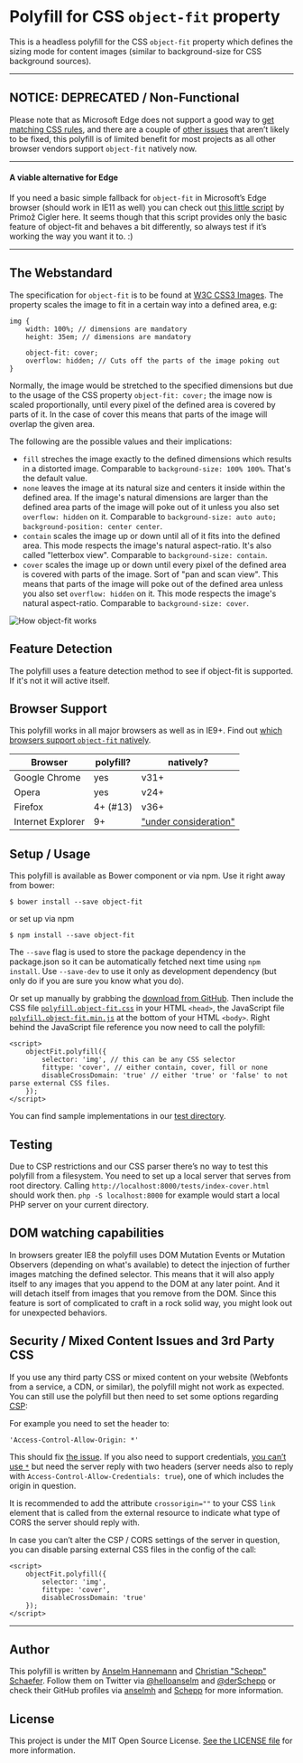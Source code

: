 # Polyfill for CSS `object-fit` property

This is a headless polyfill for the CSS `object-fit` property which defines the sizing mode for content images (similar to background-size for CSS background sources).

----

## NOTICE: DEPRECATED / Non-Functional

Please note that as Microsoft Edge does not support a good way to [get matching CSS rules](https://github.com/anselmh/object-fit/issues/45), and there are a couple of [other issues](https://github.com/anselmh/object-fit/issues) that aren’t likely to be fixed, this polyfill is of limited benefit for most projects as all other browser vendors support `object-fit` natively now.

----

#### A viable alternative for Edge

If you need a basic simple fallback for `object-fit` in Microsoft’s Edge browser (should work in IE11 as well) you can check out [this little script](https://medium.com/@primozcigler/neat-trick-for-css-object-fit-fallback-on-edge-and-other-browsers-afbc53bbb2c3#.40br1isfq) by Primož Cigler here. It seems though that this script provides only the basic feature of object-fit and behaves a bit differently, so always test if it’s working the way you want it to. :)

----

## The Webstandard

The specification for `object-fit` is to be found at [W3C CSS3 Images](http://www.w3.org/TR/css3-images/#the-object-fit). The property scales the image to fit in a certain way into a defined area, e.g:

	img {
		width: 100%; // dimensions are mandatory
		height: 35em; // dimensions are mandatory

		object-fit: cover;
		overflow: hidden; // Cuts off the parts of the image poking out
	}

Normally, the image would be stretched to the specified dimensions but due to the usage of the CSS property `object-fit: cover;` the image now is scaled proportionally, until every pixel of the defined area is covered by parts of it. In the case of cover this means that parts of the image will overlap the given area.

The following are the possible values and their implications:

- `fill` streches the image exactly to the defined dimensions which results in a distorted image. Comparable to `background-size: 100% 100%`. That's the default value.
- `none` leaves the image at its natural size and centers it inside within the defined area. If the image's natural dimensions are larger than the defined area parts of the image will poke out of it unless you also set `overflow: hidden` on it. Comparable to `background-size: auto auto; background-position: center center`.
- `contain` scales the image up or down until all of it fits into the defined area. This mode respects the image's natural aspect-ratio. It's also called "letterbox view". Comparable to `background-size: contain`.
- `cover` scales the image up or down until every pixel of the defined area is covered with parts of the image. Sort of "pan and scan view". This means that parts of the image will poke out of the defined area unless you also set `overflow: hidden` on it. This mode respects the image's natural aspect-ratio. Comparable to `background-size: cover`.

![How object-fit works](http://www.w3.org/TR/css3-images/img_scale.png)

## Feature Detection

The polyfill uses a feature detection method to see if object-fit is supported. If it's not it will active itself.

## Browser Support

This polyfill works in all major browsers as well as in IE9+. Find out [which browsers support `object-fit` natively](http://caniuse.com/object-fit).

| Browser  |  polyfill?  |  natively? |
|----------|-------------|------------|
| Google Chrome | yes | v31+ |
| Opera | yes | v24+ |
| Firefox | 4+ (#13) | v36+ |
| Internet Explorer | 9+ | ["under consideration"](https://status.modern.ie/objectfitandobjectposition) |

## Setup / Usage

This polyfill is available as Bower component or via npm. Use it right away from bower:

	$ bower install --save object-fit

or set up via npm

	$ npm install --save object-fit

The `--save` flag is used to store the package dependency in the package.json so it can be automatically fetched next time using `npm install`. Use `--save-dev` to use it only as development dependency (but only do if you are sure you know what you do).

Or set up manually by grabbing the [download from GitHub](https://github.com/anselmh/object-fit/releases).
Then include the CSS file [`polyfill.object-fit.css`](https://github.com/anselmh/object-fit/blob/master/dist/polyfill.object-fit.css) in your HTML `<head>`, the JavaScript file [`polyfill.object-fit.min.js`](https://github.com/anselmh/object-fit/blob/master/dist/polyfill.object-fit.min.js) at the bottom of your HTML `<body>`. Right behind the JavaScript file reference you now need to call the polyfill:

	<script>
		objectFit.polyfill({
			selector: 'img', // this can be any CSS selector
			fittype: 'cover', // either contain, cover, fill or none
			disableCrossDomain: 'true' // either 'true' or 'false' to not parse external CSS files.
		});
	</script>

You can find sample implementations in our [test directory](https://github.com/anselmh/object-fit/tree/master/tests).


## Testing

Due to CSP restrictions and our CSS parser there’s no way to test this polyfill from a filesystem. You need to set up a local server that serves from root directory. Calling `http://localhost:8000/tests/index-cover.html` should work then. `php -S localhost:8000` for example would start a local PHP server on your current directory.

## DOM watching capabilities

In browsers greater IE8 the polyfill uses DOM Mutation Events or Mutation Observers (depending on what's available) to detect the injection of further images matching the defined selector. This means that it will also apply itself to any images that you append to the DOM at any later point. And it will detach itself from images that you remove from the DOM. Since this feature is sort of complicated to craft in a rock solid way, you might look out for unexpected behaviors.

## Security / Mixed Content Issues and 3rd Party CSS

If you use any third party CSS or mixed content on your website (Webfonts from a service, a CDN, or similar), the polyfill might not work as expected.
You can still use the polyfill but then need to set some options regarding [CSP](http://content-security-policy.com/):

For example you need to set the header to:

	'Access-Control-Allow-Origin: *'

This should fix [the issue](https://github.com/anselmh/object-fit/issues/7). If you also need to support credentials, [you can’t use `*`](#25) but need the server reply with two headers (server needs also to reply with `Access-Control-Allow-Credentials: true`), one of which includes the origin in question.

It is recommended to add the attribute `crossorigin=""` to your CSS `link` element that is called from the external resource to indicate what type of CORS the server should reply with.

In case you can’t alter the CSP / CORS settings of the server in question, you can disable parsing external CSS files in the config of the call:

	<script>
		objectFit.polyfill({
			selector: 'img',
			fittype: 'cover',
			disableCrossDomain: 'true'
		});
	</script>

----


## Author

This polyfill is written by [Anselm Hannemann](http://helloanselm.com/) and [Christian "Schepp" Schaefer](https://twitter.com/derSchepp). Follow them on Twitter via [@helloanselm](https://twitter.com/helloanselm) and [@derSchepp](https://twitter.com/derSchepp) or check their GitHub profiles via [anselmh](http://github.com/anselmh/) and [Schepp](http://github.com/Schepp/) for more information.

## License

This project is under the MIT Open Source License. [See the LICENSE file](LICENSE.md) for more information.
